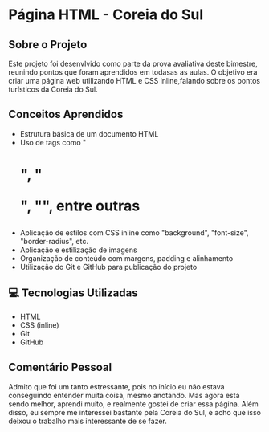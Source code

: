 # Página HTML - Coreia do Sul

## Sobre o Projeto

Este projeto foi desenvlvido como parte da prova avaliativa deste bimestre, reunindo pontos que foram aprendidos em todasas as aulas. O objetivo era criar uma página web utilizando HTML e CSS inline,falando sobre os pontos turísticos da Coreia do Sul.

## Conceitos Aprendidos

- Estrutura básica de um documento HTML
- Uso de tags como "<h1>", "<p>", "<img>", entre outras
- Aplicação de estilos com CSS inline como "background", "font-size", "border-radius", etc.
- Aplicação e estilização de imagens
- Organização de conteúdo com margens, padding e alinhamento
- Utilização do Git e GitHub para publicação do projeto

## 💻 Tecnologias Utilizadas

- HTML
- CSS (inline)
- Git
- GitHub

## Comentário Pessoal

Admito que foi um tanto estressante, pois no início eu não estava conseguindo entender muita coisa, mesmo anotando. Mas agora está sendo melhor, aprendi muito, e realmente gostei de criar essa página. Além disso, eu sempre me interessei bastante pela Coreia do Sul, e acho que isso deixou o trabalho mais interessante de se fazer.

